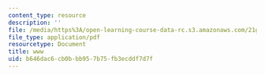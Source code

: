 ```yaml
---
content_type: resource
description: ''
file: /media/https%3A/open-learning-course-data-rc.s3.amazonaws.com/21g-114-chinese-vi-streamlined-spring-2005/b646dac6cb0bbb957b75fb3ecddf7d7f_MIT21G_114S05_4_25f.pdf
file_type: application/pdf
resourcetype: Document
title: www
uid: b646dac6-cb0b-bb95-7b75-fb3ecddf7d7f
---
```

